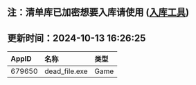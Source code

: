 ## 注：清单库已加密想要入库请使用 ([入库工具](https://github.com/BlankTMing/ManifestAutoUpdate/releases))

## 更新时间：2024-10-13 16:26:25
| AppID | 名称 | 类型  |
| :-------------------- | :----------------------------- | :----------- |
| 679650 | dead_file.exe| Game |
